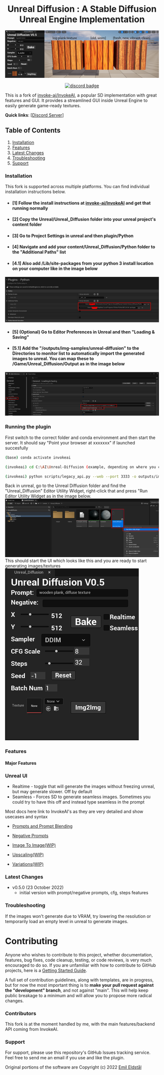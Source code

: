 <div align="center">

# Unreal Diffusion : A Stable Diffusion Unreal Engine Implementation
![unreal-diffusion](/Unreal/docs/Unreal_DiffusionV0_5.png)

[![discord badge]][discord link]

[discord badge]: https://flat.badgen.net/discord/members/wg67wbA3aA?icon=discord
[discord link]: https://discord.gg/wg67wbA3aA
</div>

This is a fork of
[invoke-ai/InvokeAI](https://github.com/invoke-ai/InvokeAI),
a popular SD implementation with great features and GUI. It provides a streamlined
GUI inside Unreal Engine to easily generate game-ready textures. 

**Quick links**: [<a href="https://discord.gg/wg67wbA3aA">Discord Server</a>]


## Table of Contents

1. [Installation](#installation)
2. [Features](#features)
3. [Latest Changes](#latest-changes)
4. [Troubleshooting](#troubleshooting)
5. [Support](#support)


### Installation

This fork is supported across multiple platforms. You can find individual installation instructions
below.

- #### [1] Follow the install instructions at [invoke-ai/InvokeAI](https://github.com/invoke-ai/InvokeAI) and get that running normally
- #### [2] Copy the Unreal/Unreal_Diffusion folder into your unreal project's content folder
- #### [3] Go to Project Settings in unreal and then plugin/Python
- #### [4] Navigate and add your content/Unreal_Diffusion/Python folder to the "Additional Paths" list
- #### [4.1] Also add /Lib/site-packages from your python 3 install location on your computer like in the image below
![project logo](/Unreal/docs/python_paths.png)
- #### [5] (Optional) Go to Editor Preferences in Unreal and then "Loading & Saving" 
- #### [5.1] Add the "/outputs/img-samples/unreal-diffusion" to the Directories to monitor list to automatically import the generated images to unreal. You can map these to /Game/Unreal_Diffusion/Output as in the image below
![project logo](/Unreal/docs/loading_saving.png) 

### Running the plugin

First switch to the correct folder and conda environment and then start the server. It should say "Point your browser at xxxxxxx" if launched succesfully
 ```bash
(base) conda activate invokeai
```
 ```bash
(invokeai) cd C:\AI\Unreal-Diffusion (example, depending on where you cloned the repo)
```
 ```bash
(invokeai) python scripts/legacy_api.py --web --port 3333 -o outputs/img-samples/unreal-diffusion
```

Back in unreal, go to the Unreal Diffusion folder and find the "Unreal_Diffusion" Editor Utility Widget, right-click that and press "Run Editor Utility Widget as in the image below.
![unreal start ui](/Unreal/docs/unreal_start_ui.png) 
This should start the UI which looks like this and you are ready to start generating images/textures
![unreal ui](/Unreal/docs/unreal_ui.png) 

### Features

#### Major Features

### Unreal UI
- Realtime - toggle that will generate the images without freezing unreal, but may generate slower. Off by default
- Seamless - Forces SD to generate seamless images. Sometimes you could try to have this off and instead type seamless in the prompt



Most docs here link to InvokeAI's as they are very detailed and show usecases and syntax

- [Prompts and Prompt Blending](https://invoke-ai.github.io/InvokeAI/features/PROMPTS/#prompt-blending)
- [Negative Prompts](https://invoke-ai.github.io/InvokeAI/features/PROMPTS/#negative-and-unconditioned-prompts)

- [Image To Image(WIP)](https://invoke-ai.github.io/InvokeAI/features/IMG2IMG/) 
- [Upscaling(WIP)](https://invoke-ai.github.io/InvokeAI/features/POSTPROCESS/)
- [Variations(WIP)](https://invoke-ai.github.io/InvokeAI/features/VARIATIONS/)

### Latest Changes

- v0.5.0 (23 October 2022)
  - initial version with prompt/negative prompts, cfg, steps features


### Troubleshooting

If the images won't generate due to VRAM, try lowering the resolution or temporarily load an empty level in unreal to generate images.

# Contributing

Anyone who wishes to contribute to this project, whether documentation, features, bug fixes, code
cleanup, testing, or code reviews, is very much encouraged to do so. If you are unfamiliar with how
to contribute to GitHub projects, here is a
[Getting Started Guide](https://opensource.com/article/19/7/create-pull-request-github).

A full set of contribution guidelines, along with templates, are in progress, but for now the most
important thing is to **make your pull request against the "development" branch**, and not against
"main". This will help keep public breakage to a minimum and will allow you to propose more radical
changes.

### Contributors

This fork is at the moment handled by me, with the main features/backend API coming from InvokeAI.

### Support

For support, please use this repository's GitHub Issues tracking service. Feel free to send me an
email if you use and like the plugin.

Original portions of the software are Copyright (c) 2022
[Emil Eldstål](https://github.com/emomilol1213)
